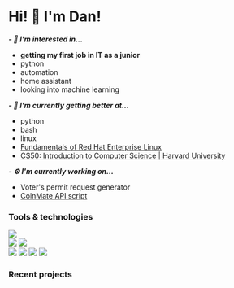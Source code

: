 # Hi! 👋 I'm **Dan**!

***- 👀 I’m interested in...***
  - **getting my first job in IT as a junior**
  - python
  - automation
  - home assistant
  - looking into machine learning
  
***- 🌱 I’m currently getting better at...***
  - python
  - bash
  - linux
  - [Fundamentals of Red Hat Enterprise Linux](https://courses.edx.org/courses/course-v1:RedHat+RH066x+3T2020/course/)
  - [CS50: Introduction to Computer Science | Harvard University](https://courses.edx.org/courses/course-v1:HarvardX+CS50+X/course/)

***- ⚙️ I'm currently working on...***
  - Voter's permit request generator
  - [CoinMate API script](https://github.com/danmyway/cm_api)
 


### Tools & technologies
![](https://img.shields.io/static/v1?label=code&message=python&color=9cf&style=for-the-badge&logo=python)<br/>
![](https://img.shields.io/static/v1?label=OS&message=fedora&color=9cf&style=for-the-badge&logo=fedora)
![](https://img.shields.io/static/v1?label=OS&message=windows&color=9cf&style=for-the-badge&logo=windows)<br/>
![](https://img.shields.io/static/v1?label=tools&message=PyCharm&color=9cf&style=for-the-badge&logo=pycharm)
![](https://img.shields.io/static/v1?label=tools&message=gitlab&color=9cf&style=for-the-badge&logo=gitlab)
![](https://img.shields.io/static/v1?label=tools&message=github&color=9cf&style=for-the-badge&logo=github)
![](https://img.shields.io/static/v1?label=tools&message=gnu_bash&color=9cf&style=for-the-badge&logo=gnu-bash)
### Recent projects
